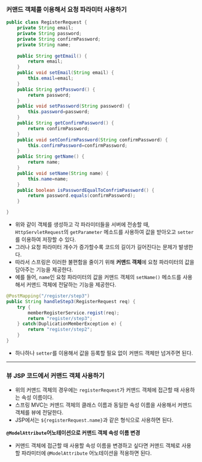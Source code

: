 ### 커맨드 객체를 이용해서 요청 파라미터 사용하기

```java
public class RegisterRequest {
	private String email;
	private String password;
	private String confirmPassword;
	private String name;
	
	public String getEmail() {
		return email;
	}
	public void setEmail(String email) {
		this.email=email;
	}
	public String getPassword() {
		return password;
	}
	public void setPassword(String password) {
		this.password=password;
	}
	public String getConfirmPassword() {
		return confirmPassword;
	}
	public void setConfirmPassword(String confirmPassword) {
		this.confirmPassword=confirmPassword;
	}
	public String getName() {
		return name;
	}
	public void setName(String name) {
		this.name=name;
	}
	public boolean isPasswordEqualToConfrimPassword() {
		return password.equals(confirmPassword);
	}

}
```

- 위와 같이 객체를 생성하고 각 파라미터들을 서버에 전송할 때, `HttpServletRequest`의 `getParameter` 메소드를 사용하여 값을 받아오고 `setter`를 이용하여 저장할 수 있다.
- 그러나 요청 파라미터 개수가 증가할수록 코드의 길이가 길어진다는 문제가 발생한다.
- 따라서 스프링은 이러한 불편함을 줄이기 위해 **커맨드 객체**에 요청 파라미터의 값을 담아주는 기능을 제공한다.
- 예를 들어, `name`인 요청 파라미터의 값을 커맨드 객체의 `setName()` 메소드를 사용해서 커맨드 객체에 전달하는 기능을 제공한다.

```java
@PostMapping("/register/step3")
public String handleStep3(RegisterRequest req) {
	try {
		memberRegisterService.regist(req);
		return "register/step3";
	} catch(DuplicationMemberException e) {
	    return "register/step2";
	}
}
```
- 하나하나 `setter`를 이용해서 값을 등록할 필요 없이 커맨드 객체만 넘겨주면 된다.
---
### 뷰 JSP 코드에서 커맨드 객체 사용하기
- 위의 커맨드 객체의 경우에는 `registerRequest`가 커맨드 객체에 접근할 때 사용하는 속성 이름이다.
- 스프링 MVC는 커맨드 객체의 클래스 이름과 동일한 속성 이름을 사용해서 커맨드 객체를 뷰에 전달한다.
- JSP에서는 `${registerRequest.name}`과 같은 형식으로 사용하면 된다.

**`@ModelAttribute`어노테이션으로 커맨드 객체 속성 이름 변경**
- 커맨드 객체에 접근할 때 사용할 속성 이름을 변경하고 싶다면 커맨드 객체로 사용할 파라미터에 `@ModelAttribute` 어노테이션을 적용하면 된다.
